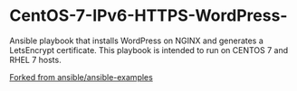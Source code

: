# CentOS-7-IPv6-HTTPS-WordPress-
Ansible playbook that installs WordPress on NGINX and generates a LetsEncrypt certificate. This playbook is intended to run on CENTOS 7 and RHEL 7 hosts.

[Forked from ansible/ansible-examples](https://github.com/ansible/ansible-examples)
